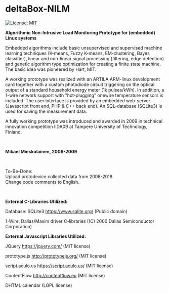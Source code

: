 # deltaBox-NILM
[![License: MIT](https://img.shields.io/badge/License-MIT-yellow.svg)](https://opensource.org/licenses/MIT)

<b>Algorithmic Non-Intrusive Load Monitoring Prototype for (embedded) Linux systems</b>
<br/>

Embedded algorithms include basic unsupervised and supervised machine learning techniques (K-means, Fuzzy K-means, EM-clustering, Bayes classifier), linear and non-linear signal processing (filtering, edge detection) and genetic algorithm type optimization for creating a finite state machine. The basic idea was pioneered by Hart, MIT.

A working prototype was realized with an ARTILA ARM-linux development card together with a custom photodiode circuit triggering on the optical output of a standard household energy meter (1k pulses/kWh). In addition, a 1-wire network support with "hot-plugging" onewire temperature sensors is included. The user interface is provided by an embedded web-server (Javascript front end, PHP & C++ back end). An  SQL-database (SQLite3) is used for saving the measurement data. 

A fully working prototype was introduced and awarded in 2009 in technical innovation competition IIDA09 at Tampere University of Technology, Finland.

<br/>

<b>Mikael Mieskolainen, 2008-2009</b>

<br/>

To-Be-Done:
<br/>
Upload protodevice collected data from 2008-2018.
<br/>
Change code comments to English.

<br/>

<b>External C-Libraries Utilized:</b>

Database: SQLite3 https://www.sqlite.org/ (Public domain)

1-Wire: Dallas/Maxim  driver C-libraries ((C) 2000 Dallas Semiconductor Corporation)

<b>External Javascript Libraries Utilized:</b>

JQuery https://jquery.com/ (MIT license)

prototype.js http://prototypejs.org/ (MIT license)

script.aculo.us https://script.aculo.us/ (MIT license)

ContentFlow http://contentflow.eu (MIT license)

DHTML calendar (LGPL license)
